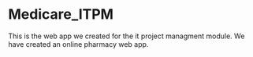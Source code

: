 # Medicare_ITPM
This is the web app we created for the it project managment module. We have created an online pharmacy web app.

